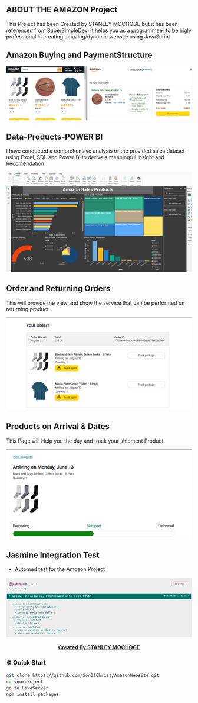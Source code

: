 ## ABOUT THE AMAZON Project
This Project has been Created by STANLEY MOCHOGE but it has been referenced from [SuperSimpleDev](https://www.youtube.com/watch?v=EerdGm-ehJQ&t=36643s). It helps you as a programmeer to be higly professional in creating amazing/dynamic website using JavaScript
## Amazon Buying and PaymentStructure
<img class="amazon-Js-Payment-System" src="./images/README/Front and PaymentStructure.png" alt="AmazonSystem-Buying && PaymentStructure">

## Data-Products-POWER BI
<p>I have conducted a comprehensive analysis of the provided sales dataset using Excel, SQL and Power Bi to derive a meaningful insight and Recomendation</p> 
<img src="./images/Power-Bi/PowerBi-Project Screen Shot.png" alt="Power-Bi-Insight_Project">

## Order and Returning Orders
<p>This will provide the view and show the service that can be performed on returning product</p> 
<img src="./images/README/Order and Return Orders.png" alt="Orders-Returning-Orders">

## Products on Arrival & Dates
<p>This Page will Help you the day and track your shipment Product</p> 
<img src="./images/README/Product arriving.png" alt="Products-arrival">

## Jasmine Integration Test
- Automed test for the Amozon Project
<img class="Intergratio-Testisng" src="./images/Testing/JasmineTest Framework Pass.png" alt="Jasmine-Automated-Intergration">

**[<p align="center">Created By STANLEY MOCHOGE</p>](https://supersimple.dev/)**

 ### ⚙️ Quick Start
```bash
git clone https://github.com/SonOfChrist/AmazonWebsite.git
cd yourproject
go to LiveServer
npm install packages


